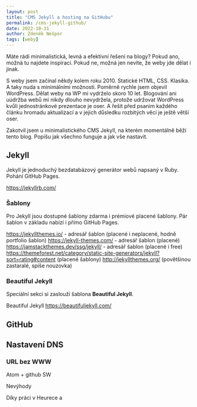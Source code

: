 ```yaml
---
layout: post
title: "CMS Jekyll a hosting na GitHubu"
permalink: /cms-jekyll-github/
date: 2022-10-31
author: Zdeněk Nešpor
tags: [weby]
---
```


Máte rádi minimalistická, levná a efektivní řešení na blogy? Pokud ano, možná tu najdete inspiraci. Pokud ne, možná jen nevíte, že weby jde dělat i jinak.

S weby jsem začínal někdy kolem roku 2010. Statické HTML, CSS. Klasika. A taky nuda s minimálními možnosti. Poměrně rychle jsem objevil WordPress. Dělat weby na WP mi vydrželo skoro 10 let. Blogování ani uúdržba webů mi nikdy dlouho nevydržela, protože udržovat WordPress kvůli jednostránkové prezentace je oser. A řešit před psaním každého článku hromadu aktualizací a v jejich důsledku rozbitých věcí je ještě větší oser.

Zakotvil jsem u minimalistického CMS Jekyll, na kterém momentálně běží tento blog. Popíšu jak všechno funguje a jak vše nastavit.

## Jekyll

Jekyll je jednoduchý bezdatabázový generátor webů napsaný v Ruby. Pohání GitHub Pages.

https://jekyllrb.com/

### Šablony

Pro Jekyll jsou dostupné šablony zdarma i prémiové placené šablony. Pár šablon v základu nabízí i přímo GitHub Pages.

https://jekyllthemes.io/  - adresář šablon (placené i neplacené, hodně portfolio šablon)
https://jekyll-themes.com/ - adresář šablon (placené)
https://jamstackthemes.dev/ssg/jekyll/ - adresář šablon (placené i free)
https://themeforest.net/category/static-site-generators/jekyll?sort=rating#content (placené šablony)
http://jekyllthemes.org/ (povětšinou zastaralé, spíše nouzovka)


### Beautiful Jekyll

Speciální sekci si zaslouží šablona **Beautiful Jekyll**.

Beautiful Jekyll https://beautifuljekyll.com/

## GitHub

## Nastavení DNS

### URL bez WWW

Atom + github SW

Nevýhody

Díky práci v Heurece a
